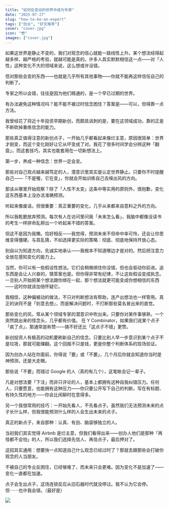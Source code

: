 ```yaml
---
title: "如何在变动的世界中成为专家"
date: "2025-07-27"
slug: "how-to-be-an-expert"
tags: ["创业", "好文推荐"]
cover: "cover.jpg"
icon: "😎"
images: ["cover.jpg"]
---
```

如果这世界是静止不变的，我们对观念的信心就能一路线性上升。某个想法经得起越多样、越严格的考验，就越可能是真的。许多人其实默默相信这一点——对「人性」这种变化不大的领域来说，这么想或许没错。



但对那些会变的东西——也就是几乎所有其他事物——你就不能再这样信任自己的判断了。



专家之所以会错，往往是因为他们精通的，是一个早已过期的世界。



有办法避免这种情况吗？能不能不被过时信念困住？答案是——可以，但得靠一点方法。



我曾经花了将近十年投资早期新创，而颇具讽刺的是，要在这领域成功，靠的正是不断砍掉重练信念的能力。



那些真正值得注意的新创点子，一开始几乎都看起来像烂主意，原因很简单：世界才刚变，而这个变化刚好让它从坏变成了对。我花了很多时间学会分辨这种「翻盘」，而这套技巧，其实也能套用在一切新想法上。



第一步，养成一种信念：世界一定会变。



那些对自己观点越来越笃定的人，潜意识里其实是认定世界静止。只要你不时提醒自己——「不是喔，它在变」，你就会开始训练自己去嗅出风的方向。



那该从哪里开始观察？除了「人性不太变」这条中等实用的原则外，很抱歉，变化这东西基本上没办法准确预测。



听起来像废话，但很重要：真正重要的变化，几乎从来都来自意料之外的方向。



所以我乾脆放弃预测。每次有人在访问里问我「未来怎么看」，我脑中都像没读书的考生一样拼命乱掰出一个听起来不错的答案。



但这不是因为我懒。恰好相反——我觉得，预测未来不但命中率可怜，还会让你思维变得僵硬。与其乱猜，不如选择更实际的策略：彻底、彻底地保持开放心态。



别自以为知道方向，先诚实地承认——我根本不知道哪边才是对的。然后把注意力全放在感知变化的能力上。



当然，你可以有一些假设性想法。它们会稍微绑住你没错，但也会驱动你前进。追东西是会让人兴奋的，猜答案也是。但你得非常有纪律，不让这些假设变成执念。
一旦别人开始把某个想法跟你绑在一起，那个想法就更可能变成你想相信的东西——这时你就该加倍怀疑它。



我相信，这种偏被动的做法，不只对判断想法有帮助，连产出想法也一样管用。真正的诀窍不是「刻意去想」，而是解决问题时，不打断那些莫名冒出来的直觉。



那些变化的风，常从某个领域专家的潜意识中吹出来。只要你对某件事够熟，一个突然跳出来的怪念头，几乎都有价值。
在 Y Combinator，如果我们说某个点子「疯了点」，那通常是称赞——搞不好还比「这点子不错」更赞。



新创投资人有极高的动机要刷新自己的信念。只要比别人早一步意识到某个点子不是垃圾，那就可能赚翻。这个回报不只是钱，更是你整个判断体系的现场验证。



因为创办人站在你面前，你得说「要」或「不要」，几个月后你就会知道你当时是神预测，还是大走眼。



那些说「不要」而错过 Google 的人（真的有几个），这笔帐会记一辈子。



凡是对想法要「下注」而非只评论的人，基本上都拥有这种自我纠错压力。任何人，只要愿意，也能拥有这种压力——你只要公开写下自己的判断。写在有标题、有持久性的地方——你会比闲聊时在意得多。



另一个我很常用的技巧：一开始先看人，不先看点子。虽然我们无法预测未来的点子长什么样，但我很能预测什么样的人会生出未来的点子。



真正的新点子，来自那种：认真、有劲、脑袋够独立的人。



当初我们其实觉得 Airbnb 是烂主意，但我们看得出来——创办人他们是那种「再怪都不会怕」的人，所以我们选择先信人、再信点子，最后押对了。



这招其实通用：想要快一点知道自己什么观念已经过时了？那就去跟那些会打破你观念的人当朋友。



不被自己的专业反困住，已经够难了，而未来只会更难。因为变化不是加速了——变化一直都在加速。



点子会生出点子，这场连锁反应从旧石器时代就没停过。我不认为它会停。
但⋯⋯也许我会错。（最好是）




![](https://prod-files-secure.s3.us-west-2.amazonaws.com/112d0858-5090-4d34-a606-b75eb8d65fd2/46476355-9cf3-4e99-9b7a-3531bc426380/1000202064.png?X-Amz-Algorithm=AWS4-HMAC-SHA256&X-Amz-Content-Sha256=UNSIGNED-PAYLOAD&X-Amz-Credential=ASIAZI2LB46635SZQFGG%2F20251010%2Fus-west-2%2Fs3%2Faws4_request&X-Amz-Date=20251010T212759Z&X-Amz-Expires=3600&X-Amz-Security-Token=IQoJb3JpZ2luX2VjEF0aCXVzLXdlc3QtMiJGMEQCIHKWkU5y32YOtpnN7%2Baup68QXoryZwh6keB1sdOClihfAiA9uDKGzWg%2BI8DoTeEXEXVOaeIzV%2BC2nb5pxxFUA2mtlyqIBAj2%2F%2F%2F%2F%2F%2F%2F%2F%2F%2F8BEAAaDDYzNzQyMzE4MzgwNSIM1XAjkxX12%2BpU%2BPNwKtwDSo%2FUga%2FE2jkUQDvNyMODqEzb7TcoNyNNu0nvuD3%2FvQDij%2FkfYYx30KCFJQ%2BwBbzR6d8IbHVdZ9O6zD9WM8WGr%2FAhT7l5Lekn6lEkAePhzLxTPRwpKefIemJYL%2BBbFQYpkJQaTMDCTZ7nxdN%2BaVEeMACoJcSmfSMb6Cy%2FOVijRJ18zZe%2BiCjtnP45V5WIbPLvXJAomIPdcHMsYUQTDBYL6fmrHp95ae2g%2By%2FqMlbNgRJr%2BK3QPz0OaOuxbr53GQDTSzIX6ZyGG5HgCLeQJCMDPL2kfEgqmmbN%2FiXKO%2FpOmV82ZvFkQcBY1ualI9dl7Anv%2Be3HVctRqTKXzqb6gE95hoVTEWMK12XhUhRHPMQWRx8L2fMeW%2Bfl%2FIgnJxsLu9m%2FzueG9MeaFfwSLjWrPdVDUBkz%2B7Cw1Q9ljap76t3pVjxzOMm%2BhB2a5owmFoP7sz%2Fcrvb3cadl8sJVvgCVMMT19raeNXxoAa8If3r7uju5AnrZ0Y%2BJfHh1e%2FWmmSGYXaSxZ84OOFZr6Wwzb5VDzlc4tWpLkfcxvouD7BN4isxBa2F0%2FDmsKYisG4CVH6xMM6QkCXPlG%2FWX6V3GtkD4XnPM6Jb5wfrUT0W%2BJ7XXq3du8vlCpbLquODwk3cTzNkwgN%2BlxwY6pgFgbv%2B61JPKZRZt8unJnsvZzYOTZbeOsTRM%2BjLorjJlS6wnCu4p9NI7I1z9VQA%2BlahLHC9o3z6kVbYW73wtdQmBdlGfQTZsZQV8UXNZ5j6NoDyi50QvUHtl64CMiDOKRSBZbBUOeigXNZHAQR2E17r%2BWJTPECzq8M%2BrzuQn3L8exv455KvgAuziQ62jEYGDKRzaXT26nO%2FxpvroEYuot%2BAbcAVqyynv&X-Amz-Signature=f8699375f42f282e12587508258aee6f37e527831f218c833d02939c5c3a3157&X-Amz-SignedHeaders=host&x-amz-checksum-mode=ENABLED&x-id=GetObject)


